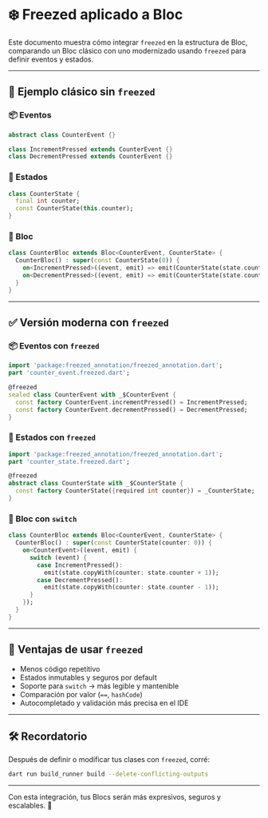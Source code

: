 # ❄️ Freezed aplicado a Bloc

Este documento muestra cómo integrar `freezed` en la estructura de Bloc, comparando un Bloc clásico con uno modernizado usando `freezed` para definir eventos y estados.

---

## 🧱 Ejemplo clásico sin `freezed`

### 📦 Eventos
```dart
abstract class CounterEvent {}

class IncrementPressed extends CounterEvent {}
class DecrementPressed extends CounterEvent {}
```

### 🔁 Estados
```dart
class CounterState {
  final int counter;
  const CounterState(this.counter);
}
```

### 🧠 Bloc
```dart
class CounterBloc extends Bloc<CounterEvent, CounterState> {
  CounterBloc() : super(const CounterState(0)) {
    on<IncrementPressed>((event, emit) => emit(CounterState(state.counter + 1)));
    on<DecrementPressed>((event, emit) => emit(CounterState(state.counter - 1)));
  }
}
```

---

## ✅ Versión moderna con `freezed`

### 📦 Eventos con `freezed`
```dart
import 'package:freezed_annotation/freezed_annotation.dart';
part 'counter_event.freezed.dart';

@freezed
sealed class CounterEvent with _$CounterEvent {
  const factory CounterEvent.incrementPressed() = IncrementPressed;
  const factory CounterEvent.decrementPressed() = DecrementPressed;
}
```

### 🔁 Estados con `freezed`
```dart
import 'package:freezed_annotation/freezed_annotation.dart';
part 'counter_state.freezed.dart';

@freezed
abstract class CounterState with _$CounterState {
  const factory CounterState({required int counter}) = _CounterState;
}
```

### 🧠 Bloc con `switch`
```dart
class CounterBloc extends Bloc<CounterEvent, CounterState> {
  CounterBloc() : super(const CounterState(counter: 0)) {
    on<CounterEvent>((event, emit) {
      switch (event) {
        case IncrementPressed():
          emit(state.copyWith(counter: state.counter + 1));
        case DecrementPressed():
          emit(state.copyWith(counter: state.counter - 1));
      }
    });
  }
}
```

---

## 🚀 Ventajas de usar `freezed`
- Menos código repetitivo
- Estados inmutables y seguros por default
- Soporte para `switch` → más legible y mantenible
- Comparación por valor (`==`, `hashCode`)
- Autocompletado y validación más precisa en el IDE

---

## 🛠️ Recordatorio
Después de definir o modificar tus clases con `freezed`, corré:
```bash
dart run build_runner build --delete-conflicting-outputs
```

---

Con esta integración, tus Blocs serán más expresivos, seguros y escalables. 🎯
